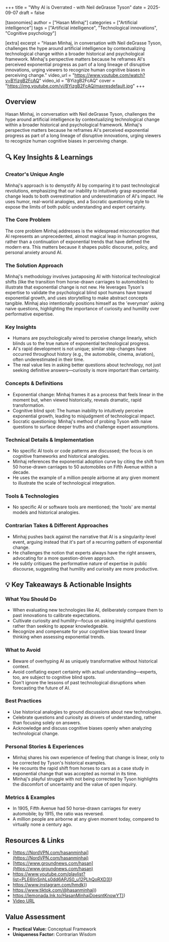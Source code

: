 +++
title = "Why AI is Overrated - with Neil deGrasse Tyson"
date = 2025-09-07
draft = false

[taxonomies]
author = ["Hasan Minhaj"]
categories = ["Artificial intelligence"]
tags = ["Artificial intelligence", "Technological innovations", "Cognitive psychology"]

[extra]
excerpt = "Hasan Minhaj, in conversation with Neil deGrasse Tyson, challenges the hype around artificial intelligence by contextualizing technological change within a broader historical and psychological framework. Minhaj's perspective matters because he reframes AI's perceived exponential progress as part of a long lineage of disruptive innovations, urging viewers to recognize human cognitive biases in perceiving change."
video_url = "https://www.youtube.com/watch?v=BYizgB2FcAQ"
video_id = "BYizgB2FcAQ"
cover = "https://img.youtube.com/vi/BYizgB2FcAQ/maxresdefault.jpg"
+++

## Overview

Hasan Minhaj, in conversation with Neil deGrasse Tyson, challenges the hype around artificial intelligence by contextualizing technological change within a broader historical and psychological framework. Minhaj's perspective matters because he reframes AI's perceived exponential progress as part of a long lineage of disruptive innovations, urging viewers to recognize human cognitive biases in perceiving change.

## 🔍 Key Insights & Learnings

### Creator's Unique Angle
Minhaj's approach is to demystify AI by comparing it to past technological revolutions, emphasizing that our inability to intuitively grasp exponential change leads to both overestimation and underestimation of AI's impact. He uses humor, real-world analogies, and a Socratic questioning style to expose the limits of both public understanding and expert certainty.

### The Core Problem
The core problem Minhaj addresses is the widespread misconception that AI represents an unprecedented, almost magical leap in human progress, rather than a continuation of exponential trends that have defined the modern era. This matters because it shapes public discourse, policy, and personal anxiety around AI.

### The Solution Approach
Minhaj's methodology involves juxtaposing AI with historical technological shifts (like the transition from horse-drawn carriages to automobiles) to illustrate that exponential change is not new. He leverages Tyson's expertise to validate the psychological blind spot humans have toward exponential growth, and uses storytelling to make abstract concepts tangible. Minhaj also intentionally positions himself as the 'everyman' asking naive questions, highlighting the importance of curiosity and humility over performative expertise.

### Key Insights
- Humans are psychologically wired to perceive change linearly, which blinds us to the true nature of exponential technological progress.
- AI's rapid development is not unique; similar step-changes have occurred throughout history (e.g., the automobile, cinema, aviation), often underestimated in their time.
- The real value lies in asking better questions about technology, not just seeking definitive answers—curiosity is more important than certainty.

### Concepts & Definitions
- Exponential change: Minhaj frames it as a process that feels linear in the moment but, when viewed historically, reveals dramatic, rapid transformation.
- Cognitive blind spot: The human inability to intuitively perceive exponential growth, leading to misjudgment of technological impact.
- Socratic questioning: Minhaj's method of probing Tyson with naive questions to surface deeper truths and challenge expert assumptions.

### Technical Details & Implementation
- No specific AI tools or code patterns are discussed; the focus is on cognitive frameworks and historical analogies.
- Minhaj references the exponential adoption curve by citing the shift from 50 horse-drawn carriages to 50 automobiles on Fifth Avenue within a decade.
- He uses the example of a million people airborne at any given moment to illustrate the scale of technological integration.

### Tools & Technologies
- No specific AI or software tools are mentioned; the 'tools' are mental models and historical analogies.

### Contrarian Takes & Different Approaches
- Minhaj pushes back against the narrative that AI is a singularity-level event, arguing instead that it's part of a recurring pattern of exponential change.
- He challenges the notion that experts always have the right answers, advocating for a more question-driven approach.
- He subtly critiques the performative nature of expertise in public discourse, suggesting that humility and curiosity are more productive.

## 💡 Key Takeaways & Actionable Insights

### What You Should Do
- When evaluating new technologies like AI, deliberately compare them to past innovations to calibrate expectations.
- Cultivate curiosity and humility—focus on asking insightful questions rather than seeking to appear knowledgeable.
- Recognize and compensate for your cognitive bias toward linear thinking when assessing exponential trends.

### What to Avoid
- Beware of overhyping AI as uniquely transformative without historical context.
- Avoid conflating expert certainty with actual understanding—experts, too, are subject to cognitive blind spots.
- Don't ignore the lessons of past technological disruptions when forecasting the future of AI.

### Best Practices
- Use historical analogies to ground discussions about new technologies.
- Celebrate questions and curiosity as drivers of understanding, rather than focusing solely on answers.
- Acknowledge and discuss cognitive biases openly when analyzing technological change.

### Personal Stories & Experiences
- Minhaj shares his own experience of feeling that change is linear, only to be corrected by Tyson's historical examples.
- He recounts the rapid shift from horses to cars as a case study in exponential change that was accepted as normal in its time.
- Minhaj's playful struggle with not being corrected by Tyson highlights the discomfort of uncertainty and the value of open inquiry.

### Metrics & Examples
- In 1905, Fifth Avenue had 50 horse-drawn carriages for every automobile; by 1915, the ratio was reversed.
- A million people are airborne at any given moment today, compared to virtually none a century ago.

## Resources & Links

- [https://NordVPN.com/hasanminhaj](https://NordVPN.com/hasanminhaj)
- [https://www.groundnews.com/hasan](https://www.groundnews.com/hasan)
- [https://www.youtube.com/playlist?list=PLE6linSnhLs0dd6APJS0_u12PLhQoRXD3)](https://www.youtube.com/playlist?list=PLE6linSnhLs0dd6APJS0_u12PLhQoRXD3))
- [https://www.instagram.com/hmdk)](https://www.instagram.com/hmdk))
- [https://www.tiktok.com/@hasanminhaj)](https://www.tiktok.com/@hasanminhaj))
- [https://lemonada.lnk.to/HasanMinhajDoesntKnowYT)](https://lemonada.lnk.to/HasanMinhajDoesntKnowYT))
- [Video URL](https://www.youtube.com/watch?v=BYizgB2FcAQ)

## Value Assessment
- **Practical Value:** Conceptual Framework
- **Uniqueness Factor:** Contrarian Wisdom

